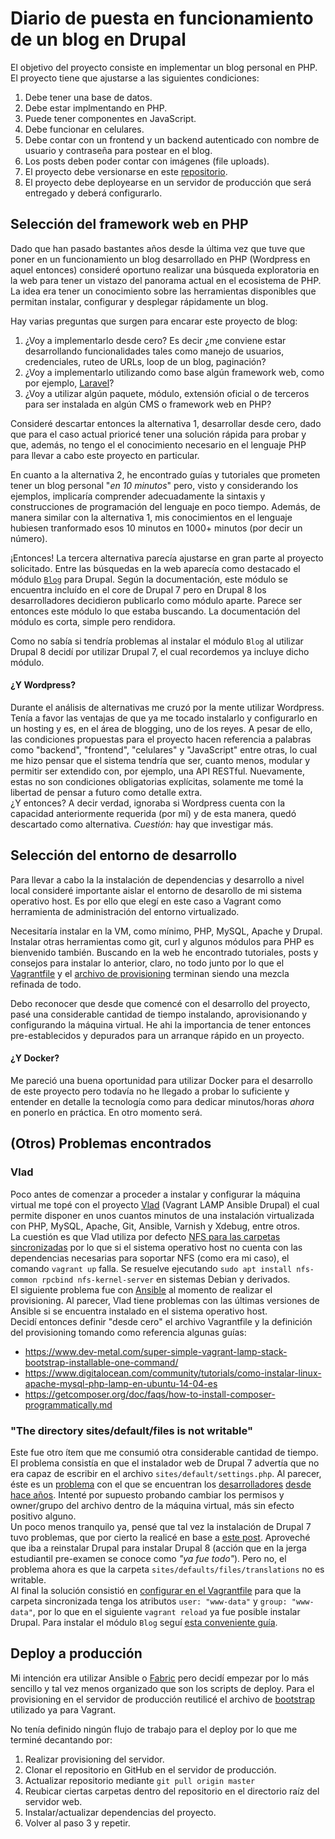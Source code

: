 # Diario de puesta en funcionamiento de un blog en Drupal

El objetivo del proyecto consiste en implementar un blog personal en PHP. El
proyecto tiene que ajustarse a las siguientes condiciones:

1. Debe tener una base de datos.
2. Debe estar implmentando en PHP.
3. Puede tener componentes en JavaScript.
4. Debe funcionar en celulares.
5. Debe contar con un frontend y un backend autenticado con nombre de usuario y
   contraseña para postear en el blog.
6. Los posts deben poder contar con imágenes (file uploads).
7. El proyecto debe versionarse en este [repositorio](https://github.com/42mate/code-test).
8. El proyecto debe deployearse en un servidor de producción que será entregado y deberá configurarlo.

## Selección del framework web en PHP

Dado que han pasado bastantes años desde la última vez que tuve que poner en un
funcionamiento un blog desarrollado en PHP (Wordpress en aquel entonces) consideré
oportuno realizar una búsqueda exploratoria en la web para tener un vistazo del
panorama actual en el ecosistema de PHP. La idea era tener un conocimiento
sobre las herramientas disponibles que permitan instalar, configurar y desplegar rápidamente un blog.

Hay varias preguntas que surgen para encarar este proyecto de blog:

1. ¿Voy a implementarlo desde cero? Es decir ¿me conviene estar desarrollando
  funcionalidades tales como manejo de usuarios, credenciales, ruteo de URLs,
  loop de un blog, paginación?
2. ¿Voy a implementarlo utilizando como base algún framework web, como por ejemplo,
  [Laravel](https://laravel.com/)?
3. ¿Voy a utilizar algún paquete, módulo, extensión oficial o de terceros para
   ser instalada en algún CMS o framework web en PHP?

Consideré descartar entonces la alternativa 1, desarrollar desde cero, dado que
para el caso actual prioricé tener una solución rápida para probar y que,
además, no tengo el el conocimiento necesario en el lenguaje PHP para llevar a
cabo este proyecto en particular.

En cuanto a la alternativa 2, he encontrado guías y tutoriales que prometen tener
un blog personal "*en 10 minutos*" pero, visto y considerando los ejemplos,
implicaría comprender adecuadamente la sintaxis y construcciones de programación
del lenguaje en poco tiempo. Además, de manera similar con la alternativa 1,
mis conocimientos en el lenguaje hubiesen tranformado esos 10 minutos en 1000+
minutos (por decir un número).

¡Entonces! La tercera alternativa parecía ajustarse en gran parte al proyecto
solicitado. Entre las búsquedas en la web aparecía como destacado el módulo
[`Blog`](https://www.drupal.org/documentation/modules/blog) para Drupal. Según
la documentación, este módulo se encuentra incluído en el core de Drupal 7 pero
en Drupal 8 los desarrolladores decidieron publicarlo como módulo aparte.
Parece ser entonces este módulo lo que estaba buscando. La documentación del
módulo es corta, simple pero rendidora.

Como no sabía si tendría problemas al instalar el módulo `Blog` al utilizar Drupal 8
decidí por utilizar Drupal 7, el cual recordemos ya incluye dicho módulo.

#### ¿Y Wordpress?

Durante el análisis de alternativas me cruzó por la mente utilizar Wordpress. Tenía
a favor las ventajas de que ya me tocado instalarlo y configurarlo en un hosting
y es, en el área de blogging, uno de los reyes. A pesar de ello, las condiciones
propuestas para el proyecto hacen referencia a palabras como "backend", "frontend", "celulares" y "JavaScript" entre otras, lo cual me hizo pensar que el sistema
tendría que ser, cuanto menos, modular y permitir ser extendido con, por ejemplo,
una API RESTful. Nuevamente, estas no son condiciones obligatorias explícitas,
solamente me tomé la libertad de pensar a futuro como detalle extra.  
¿Y entonces? A decir verdad, ignoraba si Wordpress cuenta con la capacidad
anteriormente requerida (por mí) y de esta manera, quedó descartado como
alternativa. *Cuestión:* hay que investigar más.

## Selección del entorno de desarrollo

Para llevar a cabo la la instalación de dependencias y desarrollo a nivel local
consideré importante aislar el entorno de desarollo de mi sistema operativo host.
Es por ello que elegí en este caso a Vagrant como herramienta de administración
del entorno virtualizado.

Necesitaría instalar en la VM, como mínimo, PHP, MySQL, Apache y Drupal.
Instalar otras herramientas como git, curl y algunos módulos para PHP es bienvenido
también. Buscando en la web he encontrado tutoriales, posts y consejos para instalar
lo anterior, claro, no todo junto por lo que el [Vagrantfile](../../Vagrantfile) y
el [archivo de provisioning](../../scripts/bootstrap.sh) terminan siendo una mezcla refinada de todo.

Debo reconocer que desde que comencé con el desarrollo del proyecto, pasé una
considerable cantidad de tiempo instalando, aprovisionando y configurando la máquina
virtual. He ahi la importancia de tener entonces pre-establecidos y depurados
para un arranque rápido en un proyecto.

#### ¿Y Docker?

Me pareció una buena oportunidad para utilizar Docker para el desarrollo de este
proyecto pero todavía no he llegado a probar lo suficiente y entender en detalle
la tecnología como para dedicar minutos/horas *ahora* en ponerlo en práctica. En
otro momento será.

## (Otros) Problemas encontrados

### Vlad

Poco antes de comenzar a proceder a instalar y configurar la máquina virtual me
topé con el proyecto [Vlad](https://github.com/hashbangcode/vlad) (Vagrant LAMP Ansible Drupal) el cual permite disponer en unos cuantos minutos de una
instalación virtualizada con PHP, MySQL, Apache, Git, Ansible, Varnish y Xdebug,
entre otros.  
La cuestión es que Vlad utiliza por defecto [NFS para las carpetas
sincronizadas](https://www.vagrantup.com/docs/synced-folders/nfs.html) por lo que
si el sistema operativo host no cuenta con las dependencias necesarias para soportar NFS (como era mi caso), el comando `vagrant up` falla. Se resuelve ejecutando
`sudo apt install nfs-common rpcbind nfs-kernel-server` en sistemas Debian y derivados.  
El siguiente problema fue con [Ansible](https://www.ansible.com/) al momento de
realizar el provisioning. Al parecer, Vlad tiene problemas con las últimas versiones
de Ansible si se encuentra instalado en el sistema operativo host.  
Decidí entonces definir "desde cero" el archivo Vagrantfile y la definición del
provisioning tomando como referencia algunas guías:

* https://www.dev-metal.com/super-simple-vagrant-lamp-stack-bootstrap-installable-one-command/
* https://www.digitalocean.com/community/tutorials/como-instalar-linux-apache-mysql-php-lamp-en-ubuntu-14-04-es
* https://getcomposer.org/doc/faqs/how-to-install-composer-programmatically.md

### "The directory sites/default/files is not writable"

Este fue otro ítem que me consumió otra considerable cantidad de tiempo. El problema
consistía en que el instalador web de Drupal 7 advertía que no era capaz de escribir
en el archivo `sites/default/settings.php`. Al parecer, éste es un [problema](https://www.drupal.org/server-permissions) con el que se encuentran los [desarrolladores](http://theaccidentalcoder.com/content/drupal-and-permissions-avoiding-directory-sitesdefaultfiles-not-writable-error) [desde hace años](https://www.drupal.org/node/231865). Intenté por supuesto probando cambiar
los permisos y owner/grupo del archivo dentro de la máquina virtual, más sin efecto
positivo alguno.  
Un poco menos tranquilo ya, pensé que tal vez la instalación de Drupal 7 tuvo
problemas, que por cierto la realicé en base a [este post](https://www.lullabot.com/articles/goodbye-drush-make-hello-composer).
Aproveché que iba a reinstalar Drupal para instalar Drupal 8 (acción que en la
jerga estudiantil pre-examen se conoce como *"ya fue todo"*).  Pero no, el
problema ahora es que la carpeta `sites/defaults/files/translations` no es writable.  
Al final la solución consistió en [configurar en el Vagrantfile](http://jeremykendall.net/2013/08/09/vagrant-synced-folders-permissions/) para que la carpeta sincronizada tenga los atributos `user: "www-data"` y `group: "www-data"`, por lo que en el siguiente `vagrant reload` ya fue posible instalar Drupal.
Para instalar el módulo `Blog` seguí [esta conveniente guía](https://www.inmotionhosting.com/support/edu/drupal-8/blogging/install-enable).

## Deploy a producción

Mi intención era utilizar Ansible o [Fabric](http://www.fabfile.org/) pero decidí
empezar por lo más sencillo y tal vez menos organizado que son los scripts de
deploy. Para el provisioning en el servidor de producción reutilicé el archivo
de [bootstrap](../../scripts/bootstrap.sh) utilizado ya para Vagrant.

No tenía definido ningún flujo de trabajo para el deploy por lo que me terminé
decantando por:

1. Realizar provisioning del servidor.
2. Clonar el repositorio en GitHub en el servidor de producción.
3. Actualizar repositorio mediante `git pull origin master`
4. Reubicar ciertas carpetas dentro del repositorio en el directorio raíz del
   servidor web.
5. Instalar/actualizar dependencias del proyecto.
4. Volver al paso 3 y repetir.
